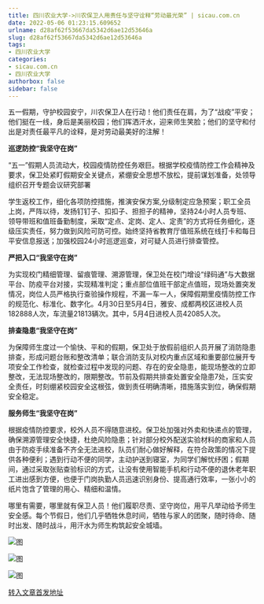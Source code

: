 ```yaml
---
title: 四川农业大学->川农保卫人用责任与坚守诠释“劳动最光荣” | sicau.com.cn
date: 2022-05-06 01:23:15.609652
urlname: d28af62f53667da5342d6ae12d53646a
slug: d28af62f53667da5342d6ae12d53646a
tags: 
- 四川农业大学
categories:
- sicau.com.cn
- 四川农业大学
authorbox: false
sidebar: false
---
```

五一假期，守护校园安宁，川农保卫人在行动！他们责任在肩，为了“战疫”平安；他们挺在一线，身后是美丽校园；他们挥洒汗水，迎来师生笑脸；他们的坚守和付出是对责任最平凡的诠释，是对劳动最美好的注解！

**巡逻防控“我坚守在岗”**

“五一”假期人员流动大，校园疫情防控任务艰巨。根据学校疫情防控工作会精神及要求，保卫处紧盯假期安全关键点，紧绷安全思想不放松，提前谋划准备，处领导组织召开专题会议研究部署
<!--more-->
学生返校工作，细化各项防控措施，推演安保方案,分级制定应急预案；职工全员上岗，严阵以待，发扬钉钉子、扣扣子、担担子的精神，坚持24小时人员专班、领导带班和值班备勤制度，采取“定点、定岗、定人、定责”的方式将任务细化，逐级压实责任，努力做到风险可防可控。始终坚持省教育厅值班系统在线打卡和每日平安信息报送；加强校园24小时巡逻巡查，对可疑人员进行排查管控。

**严把入口“我坚守在岗”**

为实现校门精细管理、留痕管理、溯源管理，保卫处在校门增设“绿码通”与大数据平台、防疫平台对接，实现精准判定；重点部位值班干部定点值班，现场处置突发情况，岗位人员严格执行查验操作规程，不漏一车一人，保障假期里疫情防控工作的规范化、标准化、数字化。4月30日至5月4日，雅安、成都两校区进校人员182888人次，车流量21813辆次。其中，5月4日进校人员42085人次。

**排查隐患“我坚守在岗”**

为保障师生度过一个愉快、平和的假期，保卫处于放假前组织人员开展了消防隐患排查，形成问题台账和整改清单；联合消防支队对校内重点区域和重要部位展开专项安全工作检查，就检查过程中发现的问题、存在的安全隐患，能现场整改的立即整改，无法现场整改的，限期整改。节前及假期共排查处置安全隐患7处，压实安全责任，时刻绷紧校园安全这根弦，做到责任明确清晰，措施落实到位，确保假期安全稳定。

**服务师生“我坚守在岗”**

根据疫情防控要求，校外人员不得随意进校。保卫处加强对外卖和快递点的管理，确保溯源管理安全快捷，杜绝风险隐患；针对部分校外配送实验材料的商家和人员由于防疫手续准备不齐全无法进校，队员们耐心做好解释，在符合政策的情况下提供各种便利；遇到行动不便的同学，主动护送到寝室，为同学们解忧纾困；假期间，通过采取张贴查验标识的方式，让没有使用智能手机和行动不便的退休老年职工进出感到方便，也便于门岗执勤人员迅速识别身份、提高通行效率，一张小小的纸片饱含了管理的用心、精细和温情。

哪里有需要，哪里就有保卫人员！他们履职尽责、坚守岗位，用平凡举动给予师生安全感。每个节假日，他们几乎牺牲休息时间，牺牲与家人的团聚，随时待命、随时出发、随时战斗，用汗水为师生构筑起安全城墙。

![图](https://news.sicau.edu.cn/__local/3/32/06/BC0DAD39A3826CE2AD43E97E320_113ECF0A_1E0C8.jpg)

![图](https://news.sicau.edu.cn/__local/5/2D/0B/C02D064E7E96907BA34CD9F9CFF_FB7AC97B_1C422.jpg)

![图](https://news.sicau.edu.cn/__local/C/7B/D8/46B0CCC37C3F0F6226D9FBBDCE1_358910C3_1E676.jpg)

[转入文章首发地址](https://news.sicau.edu.cn/info/1078/67637.htm)